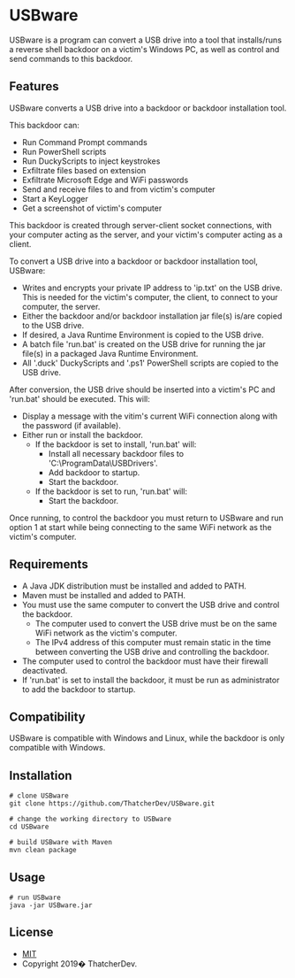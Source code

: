 # USBware
USBware is a program can convert a USB drive into a tool that installs/runs a reverse shell backdoor on a victim's Windows PC, as well as control and send commands to this backdoor.

## Features
USBware converts a USB drive into a backdoor or backdoor installation tool. 

This backdoor can:
- Run Command Prompt commands
- Run PowerShell scripts
- Run DuckyScripts to inject keystrokes
- Exfiltrate files based on extension
- Exfiltrate Microsoft Edge and WiFi passwords
- Send and receive files to and from victim's computer
- Start a KeyLogger
- Get a screenshot of victim's computer

This backdoor is created through server-client socket connections, with your computer acting as the server, and your victim's computer acting as a client.

To convert a USB drive into a backdoor or backdoor installation tool, USBware:
- Writes and encrypts your private IP address to 'ip.txt' on the USB drive. This is needed for the victim's computer, the client, to connect to your computer, the server.
- Either the backdoor and/or backdoor installation jar file(s) is/are copied to the USB drive.
- If desired, a Java Runtime Environment is copied to the USB drive. 
- A batch file 'run.bat' is created on the USB drive for running the jar file(s) in a packaged Java Runtime Environment.
- All '.duck' DuckyScripts and '.ps1' PowerShell scripts are copied to the USB drive.

After conversion, the USB drive should be inserted into a victim's PC and 'run.bat' should be executed. This will:
- Display a message with the vitim's current WiFi connection along with the password (if available).
- Either run or install the backdoor.
  - If the backdoor is set to install, 'run.bat' will:
    - Install all necessary backdoor files to 'C:\ProgramData\USBDrivers'.
    - Add backdoor to startup.
    - Start the backdoor.
  - If the backdoor is set to run, 'run.bat' will:
    - Start the backdoor.

Once running, to control the backdoor you must return to USBware and run option 1 at start while being connecting to the same WiFi network as the victim's computer.

## Requirements
- A Java JDK distribution must be installed and added to PATH.
- Maven must be installed and added to PATH.
- You must use the same computer to convert the USB drive and control the backdoor.
  - The computer used to convert the USB drive must be on the same WiFi network as the victim's computer.
  - The IPv4 address of this computer must remain static in the time between converting the USB drive and controlling the backdoor.
- The computer used to control the backdoor must have their firewall deactivated.
- If 'run.bat' is set to install the backdoor, it must be run as administrator to add the backdoor to startup.

## Compatibility
USBware is compatible with Windows and Linux, while the backdoor is only compatible with Windows.

## Installation
```
# clone USBware
git clone https://github.com/ThatcherDev/USBware.git

# change the working directory to USBware 
cd USBware

# build USBware with Maven
mvn clean package
```

## Usage
```
# run USBware
java -jar USBware.jar
```

## License
- [MIT](https://choosealicense.com/licenses/mit/)
- Copyright 2019� ThatcherDev.
